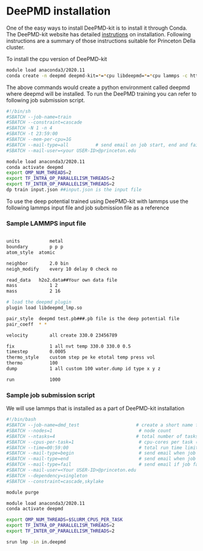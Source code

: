 # DeePMD installation
One of the easy ways to install DeePMD-kit is to install it through Conda. The DeePMD-kit website has detailed 
[instrutions](https://github.com/deepmodeling/deepmd-kit/blob/master/doc/install/easy-install.md#install-with-conda) on installation. 
Following instructions are a summary of those instructions suitable for Princeton Della cluster.


To install the cpu version of DeePMD-kit
```sh
module load anaconda3/2020.11
conda create -n deepmd deepmd-kit=*=*cpu libdeepmd=*=*cpu lammps -c https://conda.deepmodeling.com -c defaults
```

The above commands would create a python environment called deepmd where deepmd will be installed. To run the DeePMD training 
you can refer to following job submission script. 

```sh
#!/bin/sh
#SBATCH --job-name=train
#SBATCH --constraint=cascade
#SBATCH -N 1 -n 4
#SBATCH -t 23:59:00
#SBATCH --mem-per-cpu=1G
#SBATCH --mail-type=all          # send email on job start, end and fail
#SBATCH --mail-user=<your USER-ID>@princeton.edu

module load anaconda3/2020.11
conda activate deepmd
export OMP_NUM_THREADS=2
export TF_INTRA_OP_PARALLELISM_THREADS=2
export TF_INTER_OP_PARALLELISM_THREADS=2
dp train input.json ##input.json is the input file
``` 

To use the deep potential trained using DeePMD-kit with lammps use the following lammps input file and 
job submission file as a reference


### Sample LAMMPS input file
```sh

units           metal
boundary        p p p
atom_style	atomic

neighbor        2.0 bin
neigh_modify    every 10 delay 0 check no

read_data	h2o2.data##Your own data file
mass            1 2
mass            2 16

# load the deepmd plugin
plugin load libdeepmd_lmp.so

pair_style	deepmd test.pb###.pb file is the deep potential file
pair_coeff  * *

velocity        all create 330.0 23456789

fix             1 all nvt temp 330.0 330.0 0.5
timestep        0.0005
thermo_style    custom step pe ke etotal temp press vol
thermo          100
dump            1 all custom 100 water.dump id type x y z

run             1000
```

### Sample job submission script
We will use lammps that is installed as a part of DeePMD-kit installation

```sh
#!/bin/bash
#SBATCH --job-name=dmd_test                     # create a short name for your job
#SBATCH --nodes=1                                # node count
#SBATCH --ntasks=4                              # total number of tasks across all nodes
#SBATCH --cpus-per-task=1                        # cpu-cores per task (>1 if multi-threaded tasks)
#SBATCH --time=00:59:00                          # total run time limit (HH:MM:SS)
#SBATCH --mail-type=begin                        # send email when job begins
#SBATCH --mail-type=end                          # send email when job ends
#SBATCH --mail-type=fail                         # send email if job fails
#SBATCH --mail-user=<Your USER-ID>@princeton.edu
#SBATCH --dependency=singleton
#SBATCH --constraint=cascade,skylake 

module purge

module load anaconda3/2020.11
conda activate deepmd

export OMP_NUM_THREADS=$SLURM_CPUS_PER_TASK
export TF_INTRA_OP_PARALLELISM_THREADS=2
export TF_INTER_OP_PARALLELISM_THREADS=2

srun lmp -in in.deepmd
```

